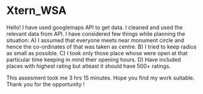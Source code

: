 # Xtern_WSA
Hello!
I have used googlemaps API to get data. I cleaned and used the relevant data from API.
I have considered few things while planning the situation: 
A) I assumed that everyone meets near monument circle and hence the co-ordinates of that was taken as centre.
B) I tried to keep radius as small as possible.
C) I took only those place whose were open at that particular time keeping in mind their opening hours.
D) Have included places with highest rating but atleast it should have 500+ ratings.

This assesment took me 3 hrs 15 minutes. Hope you find my work suitable. 
Thank you for the opportunity !

